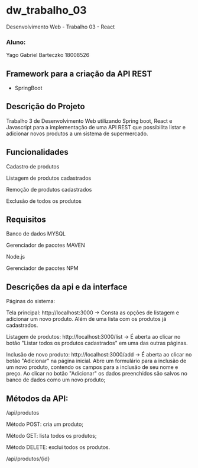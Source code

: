 # dw_trabalho_03

Desenvolvimento Web - Trabalho 03 - React
### Aluno: 
  Yago Gabriel Barteczko 18008526

 
## Framework para a criação da API REST

  - SpringBoot
 
## Descrição do Projeto
  Trabalho 3 de Desenvolvimento Web utilizando Spring boot, React e Javascript para a implementação de uma API REST que possibilita listar e adicionar novos produtos a um sistema de supermercado.

## Funcionalidades
 Cadastro de produtos
 
 Listagem de produtos cadastrados
 
 Remoção de produtos cadastrados
 
 Exclusão de todos os produtos
 
## Requisitos
  Banco de dados MYSQL
  
  Gerenciador de pacotes MAVEN
  
  Node.js
  
  Gerenciador de pacotes NPM
  

## Descrições da api e da interface
  Páginas do sistema:

  Tela principal: http://localhost:3000 -> Consta as opções de listagem e adicionar um novo produto. Além de uma lista com os produtos já cadastrados.

  Listagem de produtos: http://localhost:3000/list -> É aberta ao clicar no botão "Listar todos os produtos cadastrados" em uma das outras páginas.

  Inclusão de novo produto: http://localhost:3000/add -> É aberta ao clicar no botão "Adicionar" na página inicial. Abre um formulário para a inclusão de um novo produto, contendo os campos para a inclusão de seu nome e preço. Ao clicar no botão "Adicionar" os dados preenchidos são salvos no banco de dados como um novo produto;

## Métodos da API:

  /api/produtos
  
  Método POST: cria um produto;
  
  Método GET: lista todos os produtos;
  
  Método DELETE: exclui todos os produtos.
  
  /api/produtos/{id}

